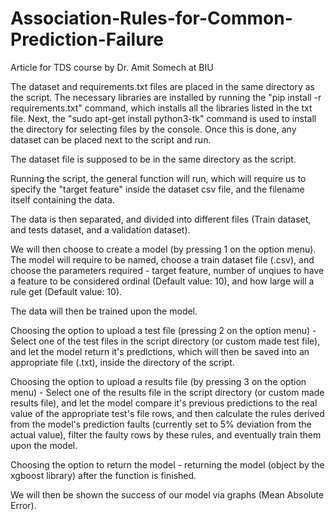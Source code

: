 # Association-Rules-for-Common-Prediction-Failure
Article for TDS course by Dr. Amit Somech at BIU


The dataset and requirements.txt files are placed in the same directory as the script. The necessary libraries are installed by running the "pip install -r requirements.txt" command, which installs all the libraries listed in the txt file.
Next, the "sudo apt-get install python3-tk" command is used to install the directory for selecting files by the console. Once this is done, any dataset can be placed next to the script and run.

The dataset file is supposed to be in the same directory as the script.

Running the script, the general function will run, which will require us to specify the "target feature" inside the dataset csv file, and the filename itself containing the data.

The data is then separated, and divided into different files (Train dataset, and tests dataset, and a validation dataset).

We will then choose to create a model (by pressing 1 on the option menu).
The model will require to be named, choose a train dataset file (.csv), and choose the parameters required - target feature, number of unqiues to have a feature to be considered ordinal (Default value: 10), and how large will a rule get (Default value: 10).

The data will then be trained upon the model.

Choosing the option to upload a test file (pressing 2 on the option menu) -
Select one of the test files in the script directory (or custom made test file), and let the model return it's predictions, which will then be saved into an appropriate file (.txt), inside the directory of the script. 

Choosing the option to upload a results file (by pressing 3 on the option menu) - 
Select one of the results file in the script directory (or custom made results file), and let the model compare it's previous predictions to the real value of the appropriate test's file rows, and then calculate the rules derived from the model's prediction faults (currently set to 5% deviation from the actual value), filter the faulty rows by these rules, and eventually train them upon the model.

Choosing the option to return the model - returning the model (object by the xgboost library) after the function is finished.

We will then be shown the success of our model via graphs (Mean Absolute Error).




